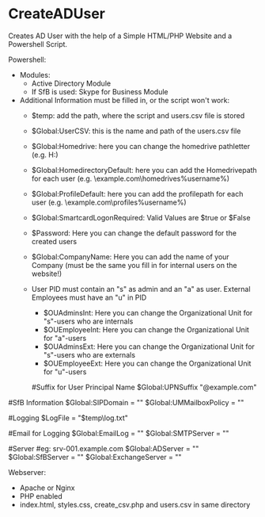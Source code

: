 # CreateADUser
Creates AD User with the help of a Simple HTML/PHP Website and a Powershell Script.

Powershell:
- Modules:
  - Active Directory Module
  - If SfB is used: Skype for Business Module
- Additional Information must be filled in, or the script won't work:
  - $temp: add the path, where the script and users.csv file is stored
  - $Global:UserCSV: this is the name and path of the users.csv file
  - $Global:Homedrive: here you can change the homedrive pathletter (e.g. H:)
  - $Global:HomedirectoryDefault: here you can add the Homedrivepath for each user (e.g. \\example.com\homedrives\%username%)
  - $Global:ProfileDefault: here you can add the profilepath for each user (e.g. \\example.com\profiles\%username%)
  - $Global:SmartcardLogonRequired: Valid Values are $true or $False
  - $Password: Here you can change the default password for the created users
  - $Global:CompanyName: Here you can add the name of your Company (must be the same you fill in for internal users on the website!)
  - User PID must contain an "s" as admin and an "a" as user. External Employees must have an "u" in PID
    - $OUAdminsInt: Here you can change the Organizational Unit for "s"-users who are internals
    - $OUEmployeeInt: Here you can change the Organizational Unit for "a"-users
    - $OUAdminsExt: Here you can change the Organizational Unit for "s"-users who are externals
    - $OUEmployeeExt: Here you can change the Organizational Unit for "u"-users

    #Suffix for User Principal Name
    $Global:UPNSuffix "@example.com"

#SfB Information
    $Global:SIPDomain = ""
    $Global:UMMailboxPolicy = ""
    
#Logging
    $LogFile = "$temp\log.txt"

#Email for Logging
    $Global:EmailLog = ""
    $Global:SMTPServer = ""

#Server
    #eg: srv-001.example.com
    $Global:ADServer = ""
    $Global:SfBServer = ""
    $Global:ExchangeServer = ""

  
Webserver:
- Apache or Nginx
- PHP enabled
- index.html, styles.css, create_csv.php and users.csv in same directory
